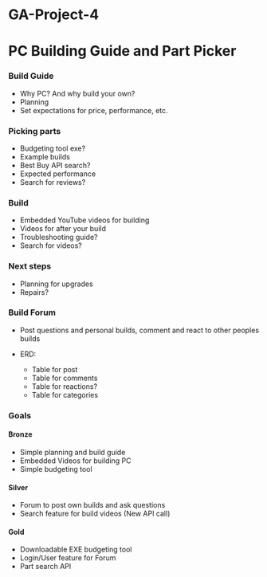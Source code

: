 # GA-Project-4

# PC Building Guide and Part Picker

### Build Guide

* Why PC? And why build your own?
* Planning
* Set expectations for price, performance, etc.

### Picking parts

* Budgeting tool exe?
* Example builds
* Best Buy API search?
* Expected performance
* Search for reviews?

### Build

* Embedded YouTube videos for building
* Videos for after your build
* Troubleshooting guide?
* Search for videos?

### Next steps

* Planning for upgrades
* Repairs?

### Build Forum

* Post questions and personal builds, comment and react to other peoples builds

* ERD:
    * Table for post
    * Table for comments
    * Table for reactions?
    * Table for categories

### Goals

#### Bronze

* Simple planning and build guide
* Embedded Videos for building PC
* Simple budgeting tool

#### Silver

* Forum to post own builds and ask questions
* Search feature for build videos (New API call)

#### Gold

* Downloadable EXE budgeting tool
* Login/User feature for Forum
* Part search API